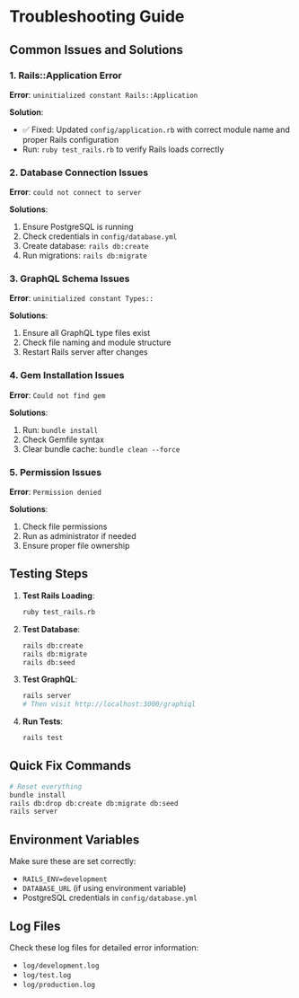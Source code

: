 # Troubleshooting Guide

## Common Issues and Solutions

### 1. Rails::Application Error

**Error**: `uninitialized constant Rails::Application`

**Solution**: 
- ✅ Fixed: Updated `config/application.rb` with correct module name and proper Rails configuration
- Run: `ruby test_rails.rb` to verify Rails loads correctly

### 2. Database Connection Issues

**Error**: `could not connect to server`

**Solutions**:
1. Ensure PostgreSQL is running
2. Check credentials in `config/database.yml`
3. Create database: `rails db:create`
4. Run migrations: `rails db:migrate`

### 3. GraphQL Schema Issues

**Error**: `uninitialized constant Types::`

**Solutions**:
1. Ensure all GraphQL type files exist
2. Check file naming and module structure
3. Restart Rails server after changes

### 4. Gem Installation Issues

**Error**: `Could not find gem`

**Solutions**:
1. Run: `bundle install`
2. Check Gemfile syntax
3. Clear bundle cache: `bundle clean --force`

### 5. Permission Issues

**Error**: `Permission denied`

**Solutions**:
1. Check file permissions
2. Run as administrator if needed
3. Ensure proper file ownership

## Testing Steps

1. **Test Rails Loading**:
   ```bash
   ruby test_rails.rb
   ```

2. **Test Database**:
   ```bash
   rails db:create
   rails db:migrate
   rails db:seed
   ```

3. **Test GraphQL**:
   ```bash
   rails server
   # Then visit http://localhost:3000/graphiql
   ```

4. **Run Tests**:
   ```bash
   rails test
   ```

## Quick Fix Commands

```bash
# Reset everything
bundle install
rails db:drop db:create db:migrate db:seed
rails server
```

## Environment Variables

Make sure these are set correctly:
- `RAILS_ENV=development`
- `DATABASE_URL` (if using environment variable)
- PostgreSQL credentials in `config/database.yml`

## Log Files

Check these log files for detailed error information:
- `log/development.log`
- `log/test.log`
- `log/production.log` 